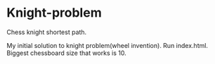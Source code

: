 # Knight-problem
Chess knight shortest path.

My initial solution to knight problem(wheel invention). 
Run index.html.
Biggest chessboard size that works is 10.
